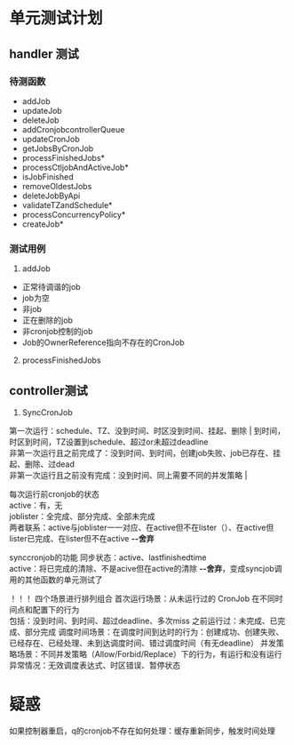 # 单元测试计划
## handler 测试
### 待测函数
- addJob  
- updateJob
- deleteJob
- addCronjobcontrollerQueue
- updateCronJob
- getJobsByCronJob
- processFinishedJobs*
- processCtljobAndActiveJob*
- isJobFinished
- removeOldestJobs
- deleteJobByApi
- validateTZandSchedule*
- processConcurrencyPolicy*
- createJob*
### 测试用例
1. addJob
- 正常待调谐的job
- job为空
- 非job
- 正在删除的job
- 非cronjob控制的job
- Job的OwnerReference指向不存在的CronJob
2. processFinishedJobs
## controller测试
1. SyncCronJob  

第一次运行：schedule、TZ、没到时间、时区没到时间、挂起、删除 | 到时间，时区到时间，TZ设置到schedule、超过or未超过deadline  
非第一次运行且之前完成了：没到时间、到时间，创建job失败、job已存在、挂起、删除、过dead  
非第一次运行且之前没有完成：没到时间、同上需要不同的并发策略 | 

每次运行前cronjob的状态  
active：有，无  
joblister：全完成、部分完成、全部未完成  
两者联系：active与joblister一一对应、在active但不在lister（）、在active但lister已完成、在lister但不在active **--舍弃**  

synccronjob的功能
同步状态：active、lastfinishedtime  
active：将已完成的清除、不是acive但在active的清除  **--舍弃**，变成syncjob调用的其他函数的单元测试了  

！！！ 四个场景进行排列组合
首次运行场景：从未运行过的 CronJob 在不同时间点和配置下的行为  
包括：没到时间、到时间、超过deadline、多次miss
之前运行过：未完成、已完成、部分完成
调度时间场景：在调度时间到达时的行为：创建成功、创建失败、已经存在、已经处理、未到达调度时间、错过调度时间（有无deadline）
并发策略场景：不同并发策略（Allow/Forbid/Replace）下的行为，有运行和没有运行
异常情况：无效调度表达式、时区错误、暂停状态

# 疑惑
如果控制器重启，q的cronjob不存在如何处理：缓存重新同步，触发时间处理